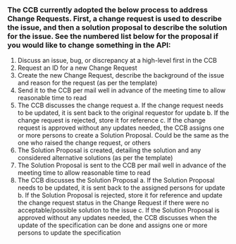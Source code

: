 ### The CCB currently adopted the below process to address Change Requests. First, a change request is used to describe the issue, and then a solution proposal to describe the solution for the issue. See the numbered list below for the proposal if you would like to change something in the API:

1. Discuss an issue, bug, or discrepancy at a high-level first in the CCB
2. Request an ID for a new Change Request
3. Create the new Change Request, describe the background of the issue and reason for the request (as per the template)
4. Send it to the CCB per mail well in advance of the meeting time to allow reasonable time to read
5. The CCB discusses the change request
   a. If the change request needs to be updated, it is sent back to the original requestor for update
   b. If the change request is rejected, store it for reference
   c. If the change request is approved without any updates needed, the CCB assigns one or more persons to create a Solution Proposal. Could be the same as the one who raised the change request, or others
6. The Solution Proposal is created, detailing the solution and any considered alternative solutions (as per the template)
7. The Solution Proposal is sent to the CCB per mail well in advance of the meeting time to allow reasonable time to read
8. The CCB discusses the Solution Proposal
   a. If the Solution Proposal needs to be updated, it is sent back to the assigned persons for update
   b. If the Solution Proposal is rejected, store it for reference and update the change request status in the Change Request if there were no acceptable/possible solution to the issue
   c. If the Solution Proposal is approved without any updates needed, the CCB discusses when the update of the specification can be done and assigns one or more persons to update the specification
